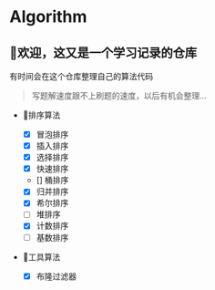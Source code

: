 # Algorithm

## 👏欢迎，这又是一个学习记录的仓库

有时间会在这个仓库整理自己的算法代码
> 写题解速度跟不上刷题的速度，以后有机会整理...

- 👣排序算法
  
    - [x] 冒泡排序
    - [x] 插入排序
    - [x] 选择排序
    - [x] 快速排序
    - [] 桶排序
    - [x] 归并排序
    - [x] 希尔排序
    - [ ] 堆排序
    - [x] 计数排序
    - [ ] 基数排序
  
- 🔧工具算法

    - [x] 布隆过滤器
